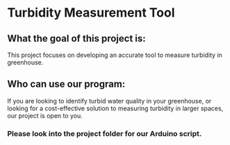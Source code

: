 # Turbidity Measurement Tool

## What the goal of this project is:
This project focuses on developing an accurate tool to measure turbidity in greenhouse.

## Who can use our program:
If you are looking to identify turbid water quality in your greenhouse, or looking for a cost-effective solution to measuring turbidity in larger spaces, our project is open to you.

### Please look into the project folder for our Arduino script.
